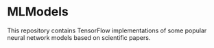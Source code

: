 # MLModels
This repository contains TensorFlow implementations of some popular neural network models based on scientific papers.